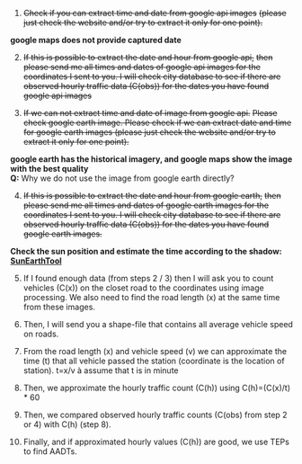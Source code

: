 1. ~~Check if you can extract time and date from google api images~~
~~(please just check the website and/or try to extract it only for one point).~~  

__google maps does not provide captured date__

2. ~~If this is possible to extract the date and hour from google api,~~ 
~~then please send me all times and dates of google api images for the coordinates I sent to you. 
I will check city database to see if there are observed hourly traffic data (C(obs)) for the dates
you have found google api images~~

3. ~~If we can not extract time and date of image from google api.~~
~~Please check google earth image. 
Please check if we can extract date and time for google earth images 
(please just check the website and/or try to extract it only for one point).~~  

__google earth has the historical imagery, and google maps show the image with the best quality__  
__Q:__
  Why we do not use the image from google earth directly?  

4. ~~If this is possible to extract the date and hour from google earth,~~ 
~~then please send me all times and dates of google earth images for the coordinates I sent to you. 
I will check city database to see if there are observed hourly traffic data (C(obs)) for the dates 
you have found google earth images.~~

__Check the sun position and estimate the time according to the shadow:__  
__[SunEarthTool](https://www.sunearthtools.com/dp/tools/pos_sun.php)__

5. If I found enough data (from steps 2 / 3) then I will ask you to count vehicles (C(x)) on the closet road 
to the coordinates using image processing. We also need to find the road length (x) at the same time from these images.

6. Then, I will send you a shape-file that contains all average vehicle speed on roads.

7. From the road length (x) and vehicle speed (v) 
we can approximate the time (t) that all vehicle passed the station (coordinate is the location of station). 
t=x/v  à assume that t is in minute

8. Then, we approximate the hourly traffic count (C(h)) using C(h)=(C(x)/t) * 60

9. Then, we compared observed hourly traffic counts (C(obs) from step 2 or 4) with C(h) (step 8).

10. Finally, and if approximated hourly values (C(h)) are good, we use TEPs to find AADTs.
